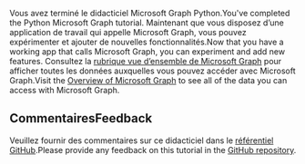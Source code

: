 <!-- markdownlint-disable MD002 MD041 -->

<span data-ttu-id="3bc8d-101">Vous avez terminé le didacticiel Microsoft Graph Python.</span><span class="sxs-lookup"><span data-stu-id="3bc8d-101">You've completed the Python Microsoft Graph tutorial.</span></span> <span data-ttu-id="3bc8d-102">Maintenant que vous disposez d’une application de travail qui appelle Microsoft Graph, vous pouvez expérimenter et ajouter de nouvelles fonctionnalités.</span><span class="sxs-lookup"><span data-stu-id="3bc8d-102">Now that you have a working app that calls Microsoft Graph, you can experiment and add new features.</span></span> <span data-ttu-id="3bc8d-103">Consultez la [rubrique vue d’ensemble de Microsoft Graph](/graph/overview) pour afficher toutes les données auxquelles vous pouvez accéder avec Microsoft Graph.</span><span class="sxs-lookup"><span data-stu-id="3bc8d-103">Visit the [Overview of Microsoft Graph](/graph/overview) to see all of the data you can access with Microsoft Graph.</span></span>

## <a name="feedback"></a><span data-ttu-id="3bc8d-104">Commentaires</span><span class="sxs-lookup"><span data-stu-id="3bc8d-104">Feedback</span></span>

<span data-ttu-id="3bc8d-105">Veuillez fournir des commentaires sur ce didacticiel dans le [référentiel GitHub](https://github.com/microsoftgraph/msgraph-training-pythondjangoapp).</span><span class="sxs-lookup"><span data-stu-id="3bc8d-105">Please provide any feedback on this tutorial in the [GitHub repository](https://github.com/microsoftgraph/msgraph-training-pythondjangoapp).</span></span>